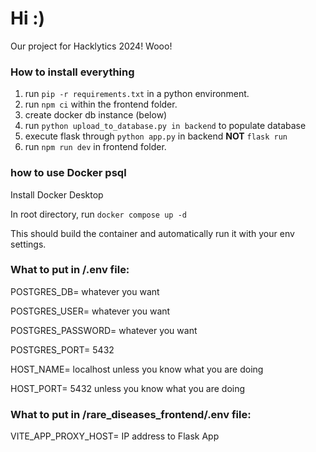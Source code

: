 # Hi :)

Our project for Hacklytics 2024! Wooo!

### How to install everything

1. run `pip -r requirements.txt` in a python environment.
2. run `npm ci` within the frontend folder.
3. create docker db instance (below)
4. run `python upload_to_database.py in backend` to populate database
5. execute flask through `python app.py` in backend **NOT** `flask run`
6. run `npm run dev` in frontend folder.

### how to use Docker psql

Install Docker Desktop

In root directory, run `docker compose up -d`

This should build the container and automatically run it with your env settings.

### What to put in /.env file:

POSTGRES_DB= whatever you want

POSTGRES_USER= whatever you want

POSTGRES_PASSWORD= whatever you want

POSTGRES_PORT= 5432

HOST_NAME= localhost unless you know what you are doing

HOST_PORT= 5432 unless you know what you are doing

### What to put in /rare_diseases_frontend/.env file:

VITE_APP_PROXY_HOST= IP address to Flask App
